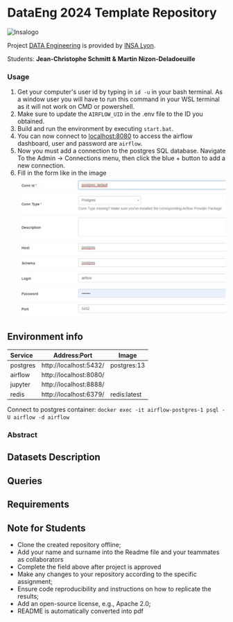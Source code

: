 # DataEng 2024 Template Repository

![Insalogo](./images/logo-insa_0.png)

Project [DATA Engineering](https://www.riccardotommasini.com/courses/dataeng-insa-ot/) is provided by [INSA Lyon](https://www.insa-lyon.fr/).

Students: **Jean-Christophe Schmitt & Martin Nizon-Deladoeuille**

### Usage

1. Get your computer's user id by typing in `id -u` in your bash terminal. As a window user you will have to run this command in your WSL terminal as it will not work on CMD or powershell.
2. Make sure to update the `AIRFLOW_UID` in the .env file to the ID you obtained.
3. Build and run the environment by executing `start.bat`.
5. You can now connect to [localhost:8080](http://localhost:8080/) to access the airflow dashboard, user and password are `airflow`.
6. Now you must add a connection to the postgres SQL database. Navigate To the Admin -> Connections menu, then click the blue + button to add a new connection.
7. Fill in the form like in the image ![](airflow/assets/postgres_connection.png)
## Environment info
| Service  | Address:Port           | Image        |
| :------- | ---------------------- | ------------ |
| postgres | http://localhost:5432/ | postgres:13  |
| airflow  | http://localhost:8080/ |              |
| jupyter  | http://localhost:8888/ |              |
| redis    | http://localhost:6379/ | redis:latest |

Connect to postgres container: `docker exec -it airflow-postgres-1 psql -U airflow -d airflow`


### Abstract

## Datasets Description 

## Queries 

## Requirements

## Note for Students

* Clone the created repository offline;
* Add your name and surname into the Readme file and your teammates as collaborators
* Complete the field above after project is approved
* Make any changes to your repository according to the specific assignment;
* Ensure code reproducibility and instructions on how to replicate the results;
* Add an open-source license, e.g., Apache 2.0;
* README is automatically converted into pdf

